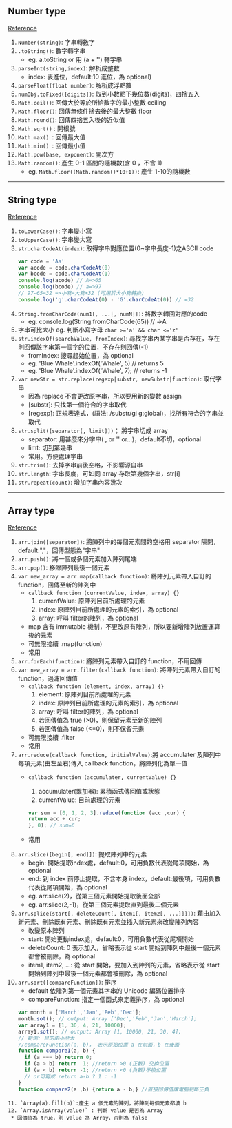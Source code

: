 ## Number type
[Reference](https://developer.mozilla.org/zh-TW/docs/Web/JavaScript/Reference/Global_Objects/Number)
1. `Number(string)`: 字串轉數字
2. `.toString()`: 數字轉字串
    * eg. a.toString or 用 (a + '') 轉字串
3. `parseInt(string,index)`: 解析成整數
   * index: 表進位，default:10 進位，為 optional)
4. `parseFloat(float number)`: 解析成浮點數
5. `numObj.toFixed([digits])`: 取到小數點下幾位數(digits)，四捨五入
6. `Math.ceil()`: 回傳大於等於所給數字的最小整數 ceiling
7. `Math.floor()`: 回傳無條件捨去後的最大整數 floor
8. `Math.round()`: 回傳四捨五入後的近似值
9. `Math.sqrt()` : 開根號
10. `Math.max() `: 回傳最大值
11. `Math.min() `: 回傳最小值
12. `Math.pow(base, exponent)`: 開次方
13. `Math.random()`: 產生 0-1 區間的隨機數(含 0 ，不含 1)
    * eg. `Math.floor((Math.random()*10+1))`: 產生 1-10的隨機數
***

## String type
[Reference](https://developer.mozilla.org/en-US/docs/Web/JavaScript/Reference/Global_Objects/String)
1. `toLowerCase()`: 字串變小寫
2. `toUpperCase()`: 字串變大寫
3. `str.charCodeAt(index)`: 取得字串對應位置(0~字串長度-1)之ASCII code
    ```JavaScript
    var code = 'Aa'
    var acode = code.charCodeAt(0)
    var bcode = code.charCodeAt(1)
    console.log(acode) // A=>65
    console.log(bcode) // a=>97
    // 97-65=32 =>小寫=大寫+32 (可用於大小寫轉換)
    console.log('g'.charCodeAt(0) - 'G'.charCodeAt(0)) // =32
    ```
4. `String.fromCharCode(num1[, ...[, numN]])`: 將數字轉回對應的code
   * eg. console.log(String.fromCharCode(65)) // =>A
5. 字串可比大小 eg. 判斷小寫字母 `char >='a' && char <='z'`
6. `str.indexOf(searchValue, fromIndex)`:  尋找字串內某字串是否存在，存在則回傳該字串第一個字的位置，不存在則回傳(-1)
   * fromIndex: 搜尋起始位置，為 optional
   * eg. 'Blue Whale'.indexOf('Whale', 5) // returns  5
   * eg. 'Blue Whale'.indexOf('Whale', 7); // returns -1
7. `var newStr = str.replace(regexp|substr, newSubstr|function)`: 取代字串
   * 因為 replace 不會更改原字串，所以要用新的變數 assign
   * \[substr\]: 只找第一個符合的字串取代
   * \[regexp\]: 正規表達式，(語法: /substr/gi g:global)，找所有符合的字串並取代
8. `str.split([separator[, limit]])`； 將字串切成 array
   * separator: 用甚麼來分字串( , or '' or...)，default不切，optional
   * limt: 切到第幾串
   * 常用。方便處理字串
9. `str.trim()`: 去掉字串前後空格，不影響源自串
10. `str.length`: 字串長度，可如同 array 存取第幾個字串，str[i]
11. `str.repeat(count)`: 增加字串內容幾次
***

## Array type
[Reference](https://developer.mozilla.org/en-US/docs/Web/JavaScript/Reference/Global_Objects/Array)
1. `arr.join([separator])`: 將陣列中的每個元素間的空格用 separator 隔開，default:","，回傳型態為"字串"
2. `arr.push()`: 將一個或多個元素加入陣列尾端
3. `arr.pop()`: 移除陣列最後一個元素
4. `var new_array = arr.map(callback function)`: 將陣列元素帶入自訂的 function，回傳至新的陣列中
   * `callback function (currentValue, index, array) {}`
     1. currentValue: 原陣列目前所處理的元素
     2. index: 原陣列目前所處理的元素的索引，為 optional
     3. array: 呼叫 filter的陣列，為 optional
   * map 含有 immutable 機制，不更改原有陣列，所以要新增陣列放置運算後的元素
   * 可無限接續 .map(function)
   * 常用
5. `arr.forEach(function)`: 將陣列元素帶入自訂的 function，不用回傳
6. `var new_array = arr.filter(callback function)`: 將陣列元素帶入自訂的 function，過濾回傳值
   * `callback function (element, index, array) {}`
     1. element: 原陣列目前所處理的元素
     2. index: 原陣列目前所處理的元素的索引，為 optional
     3. array: 呼叫 filter的陣列，為 optional
     4. 若回傳值為 true (>0)，則保留元素至新的陣列
     5. 若回傳值為 false (<=0)，則不保留元素
   * 可無限接續 .filter
   * 常用
7. `arr.reduce(callback function, initialValue)`:將 accumulater 及陣列中每項元素(由左至右)傳入 callback function，將陣列化為單一值
   * `callback function (accumulater, currentValue) {}`
     1. accumulater(累加器): 累積函式傳回值或狀態
     2. currentValue: 目前處理的元素

     ```JavaScript
     var sum = [0, 1, 2, 3].reduce(function (acc ,cur) {
     return acc + cur;
     }, 0); // sum=6
     ```
   * 常用
8. `arr.slice([begin[, end]])`: 提取陣列中的元素
   * begin: 開始提取index處，default:0，可用負數代表從尾項開始，為 optional
   * end: 到 index 前停止提取，不含本身 index，default:最後項，可用負數代表從尾項開始，為 optional
   * eg. arr.slice(2)，從第三個元素開始提取後面全部
   * eg. arr.slice(2,-1)，從第三個元素提取直到最後二個元素
9. `arr.splice(start[, deleteCount[, item1[, item2[, ...]]]])`: 藉由加入新元素、刪除既有元素、刪除既有元素並插入新元素來改變陣列內容
   * 改變原本陣列
   * start: 開始更動index處，default:0，可用負數代表從尾項開始
   * deleteCount: 0 表示加入，省略表示從 start 開始到陣列中最後一個元素都會被刪除，為 optional
   * item1, item2, ...: 從 start 開始，要加入到陣列的元素，省略表示從 start 開始到陣列中最後一個元素都會被刪除，為 optional
10. `arr.sort([compareFunction])`: 排序
    * default 依陣列第一個元素其字串的 Unicode 編碼位置排序
    * compareFunction: 指定一個函式來定義排序，為 optional
    ```JavaScript
    var month = ['March','Jan','Feb','Dec'];
    month.sot(); // output: Array ['Dec','Feb','Jan','March'];
    var array1 = [1, 30, 4, 21, 10000];
    array1.sot(); // output: Array [1, 10000, 21, 30, 4];
    // 範例: 目的由小至大
    //compareFunction(a, b)， 表示原始位置 a 在前面，b 在後面
    function compare1(a, b) {
      if (a === b) return 0;
      if (a > b) return  1; //return >0 (正數) 交換位置
      if (a < b) return -1; //return <0 (負數)不換位置
      // or可寫成 return a-b ? 1 : -1
    }
    function compare2(a ,b) {return a - b;} //直接回傳值讓電腦判斷正負
   ```
11. `Array(a).fill(b)`:產生 a 個元素的陣列，將陣列每個元素都填 b
12. `Array.isArray(value)` : 判斷 value 是否為 Array
    * 回傳值為 true，則 value 為 Array，否則為 false
